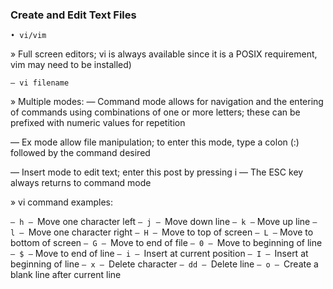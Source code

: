 
### Create and Edit Text Files

```
• vi/vim
```

» Full screen editors; vi is always available since it is a POSIX requirement, vim may need to be
installed)
```
— vi filename
```
» Multiple modes:
— Command mode allows for navigation and the entering of commands using combinations of
one or more letters; these can be prefixed with numeric values for repetition

— Ex mode allow file manipulation; to enter this mode, type a colon (:) followed by the
command desired

— Insert mode to edit text; enter this post by pressing i
— The ESC key always returns to command mode

» vi command examples:

```— h – ```Move one character left
```— j – ```Move down line
```— k –``` Move up line
```— l – ```Move one character right
```— H – ```Move to top of screen
```— L –``` Move to bottom of screen
```— G – ```Move to end of file
```— 0 – ```Move to beginning of line
```— $ –``` Move to end of line
```— i – ```Insert at current position
```— I – ```Insert at beginning of line
```— x – ```Delete character
```— dd – ```Delete line
```— o – ```Create a blank line after current line

